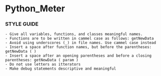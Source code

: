 # Python_Meter


### **STYLE GUIDE**
    - Give all variables, functions, and classes meaningful names. 
    - Functions are to be written in cammel case as follows: getNewData
    - Avoid using underscores (_) in file names. Use cammel case instead
    - Insert a space after function names, but before the parentheses: getNewData ( )
    - Insert a space after an opening parentheses and before a closing parentheses: getNewData ( param )
    - Do not use letters as itterators
    - Make debug statements descriptive and meaningful